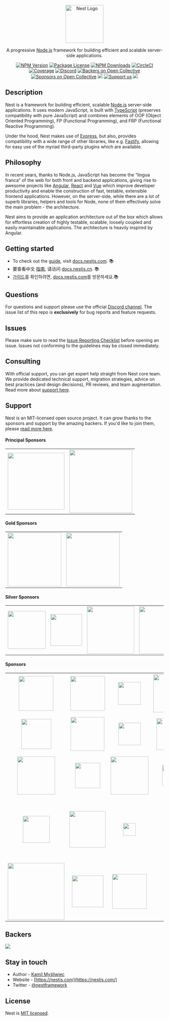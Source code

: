 <p align="center">
  <a href="http://nestjs.com/" target="blank"><img src="https://nestjs.com/img/logo-small.svg" width="120" alt="Nest Logo" /></a>
</p>

[circleci-image]: https://img.shields.io/circleci/build/github/nestjs/nest/master?token=abc123def456
[circleci-url]: https://circleci.com/gh/nestjs/nest

  <p align="center">A progressive <a href="http://nodejs.org" target="_blank">Node.js</a> framework for building efficient and scalable server-side applications.</p>
    <p align="center">
<a href="https://www.npmjs.com/~nestjscore" target="_blank"><img src="https://img.shields.io/npm/v/@nestjs/core.svg" alt="NPM Version" /></a>
<a href="https://www.npmjs.com/~nestjscore" target="_blank"><img src="https://img.shields.io/npm/l/@nestjs/core.svg" alt="Package License" /></a>
<a href="https://www.npmjs.com/~nestjscore" target="_blank"><img src="https://img.shields.io/npm/dm/@nestjs/common.svg" alt="NPM Downloads" /></a>
<a href="https://circleci.com/gh/nestjs/nest" target="_blank"><img src="https://img.shields.io/circleci/build/github/nestjs/nest/master" alt="CircleCI" /></a>
<a href="https://coveralls.io/github/nestjs/nest?branch=master" target="_blank"><img src="https://coveralls.io/repos/github/nestjs/nest/badge.svg?branch=master#9" alt="Coverage" /></a>
<a href="https://discord.gg/G7Qnnhy" target="_blank"><img src="https://img.shields.io/badge/discord-online-brightgreen.svg" alt="Discord"/></a>
<a href="https://opencollective.com/nest#backer" target="_blank"><img src="https://opencollective.com/nest/backers/badge.svg" alt="Backers on Open Collective" /></a>
<a href="https://opencollective.com/nest#sponsor" target="_blank"><img src="https://opencollective.com/nest/sponsors/badge.svg" alt="Sponsors on Open Collective" /></a>
  <a href="https://paypal.me/kamilmysliwiec" target="_blank"><img src="https://img.shields.io/badge/Donate-PayPal-ff3f59.svg"/></a>
    <a href="https://opencollective.com/nest#sponsor"  target="_blank"><img src="https://img.shields.io/badge/Support%20us-Open%20Collective-41B883.svg" alt="Support us"></a>
  <a href="https://twitter.com/nestframework" target="_blank"><img src="https://img.shields.io/twitter/follow/nestframework.svg?style=social&label=Follow"></a>
</p>
  <!--[![Backers on Open Collective](https://opencollective.com/nest/backers/badge.svg)](https://opencollective.com/nest#backer)
  [![Sponsors on Open Collective](https://opencollective.com/nest/sponsors/badge.svg)](https://opencollective.com/nest#sponsor)-->

## Description

Nest is a framework for building efficient, scalable <a href="http://nodejs.org" target="_blank">Node.js</a> server-side applications. It uses modern JavaScript, is built with  <a href="http://www.typescriptlang.org" target="_blank">TypeScript</a> (preserves compatibility with pure JavaScript) and combines elements of OOP (Object Oriented Programming), FP (Functional Programming), and FRP (Functional Reactive Programming).

<p>Under the hood, Nest makes use of <a href="https://expressjs.com/" target="_blank">Express</a>, but also, provides compatibility with a wide range of other libraries, like e.g. <a href="https://github.com/fastify/fastify" target="_blank">Fastify</a>, allowing for easy use of the myriad third-party plugins which are available.</p>

## Philosophy

<p>In recent years, thanks to Node.js, JavaScript has become the “lingua franca” of the web for both front and backend applications, giving rise to awesome projects like <a href="https://angular.io/" target="_blank">Angular</a>, <a href="https://github.com/facebook/react" target="_blank">React</a> and <a href="https://github.com/vuejs/vue" target="_blank">Vue</a> which improve developer productivity and enable the construction of fast, testable, extensible frontend applications. However, on the server-side, while there are a lot of superb libraries, helpers and tools for Node, none of them effectively solve the main problem - the architecture.</p>
<p>Nest aims to provide an application architecture out of the box which allows for effortless creation of highly testable, scalable, loosely coupled and easily maintainable applications. The architecture is heavily inspired by Angular.</p>

## Getting started

* To check out the [guide](https://docs.nestjs.com), visit [docs.nestjs.com](https://docs.nestjs.com). :books:
* 要查看中文 [指南](readme_zh.md), 请访问 [docs.nestjs.cn](https://docs.nestjs.cn). :books:
* [가이드](readme_kr.md)를 확인하려면, [docs.nestjs.com](https://docs.nestjs.com)를 방문하세요.:books: 

## Questions

For questions and support please use the official [Discord channel](https://discord.gg/G7Qnnhy). The issue list of this repo is **exclusively** for bug reports and feature requests.

## Issues

Please make sure to read the [Issue Reporting Checklist](https://github.com/nestjs/nest/blob/master/CONTRIBUTING.md#-submitting-an-issue) before opening an issue. Issues not conforming to the guidelines may be closed immediately.

## Consulting

With official support, you can get expert help straight from Nest core team. We provide dedicated technical support, migration strategies, advice on best practices (and design decisions), PR reviews, and team augmentation. Read more about [support here](https://enterprise.nestjs.com).

## Support

Nest is an MIT-licensed open source project. It can grow thanks to the sponsors and support by the amazing backers. If you'd like to join them, please [read more here](https://docs.nestjs.com/support).

#### Principal Sponsors
<table style="text-align:center;"><tr><td>
<a href="https://github.com/Sanofi-IADC" target="_blank"><img src="https://docs.nestjs.com/assets/sponsors/sanofi.png" width="180" valign="middle" /></a></td>
<td>
<a href="https://trilon.io" target="_blank"><img src="https://nestjs.com/img/trilon.svg" width="200" valign="middle" /></a></td>
</tr></table>

#### Gold Sponsors

<table style="text-align:center;"><tr><td>
  <a href="https://careers.labster.com/departments/platform" target="_blank"><img src="https://nestjs.com/img/labster-logo.png" width="170" valign="middle" /></a></td><td>
<a href="https://valor-software.com/" target="_blank"><img src="https://docs.nestjs.com/assets/sponsors/valor-software.png" width="170" valign="middle" /></a></td></tr></table>

#### Silver Sponsors

<table style="text-align:center;"><tr><td>
<a href="https://neoteric.eu/" target="_blank"><img src="https://nestjs.com/img/neoteric-cut.png" width="120" valign="middle" /></a> </td><td>
  <a href="http://gojob.com" target="_blank"><img src="http://nestjs.com/img/gojob-logo.png" valign="middle" width="100" /></a> </td><td>
<a href="http://www.leogistics.com" target="_blank"><img src="https://nestjs.com/img/leogistics-logo.jpeg" width="150" valign="middle" /></td><td>
<a href="http://www.meetdandy.com" target="_blank"><img src="https://nestjs.com/img/dandy-wide-logo.png" width="150" valign="middle" /></td></tr></table>

#### Sponsors

<table><tr><td align="center" valign="middle">
<a href="https://www.swingdev.io" target="_blank"><img src="https://nestjs.com/img/swingdev-logo.svg#1" width="110" valign="middle" /> </a></td><td align="center" valign="middle">
<a href="https://www.novologic.com/" target="_blank"><img src="https://nestjs.com/img/novologic.png" width="110" valign="middle" /></a> </td><td align="center" valign="middle">
<a href="https://ever.co/" target="_blank"><img src="https://nestjs.com/img/ever-logo.png" width="72" valign="middle" /></a>  </td><td align="center" valign="middle">
<a href="https://blokt.com" target="_blank"><img src="https://nestjs.com/img/blokt-logo.png" width="120" valign="middle" /></a>  </td><td align="center" valign="middle"> 
  <a href="http://architectnow.net/" target="_blank"><img src="https://nestjs.com/img/architectnow.png" width="125" valign="middle" /></a> </td><td align="center" valign="middle">
  <a href="https://quander.io/" target="_blank"><img src="https://nestjs.com/img/quander.png" width="100" valign="middle" /></a> </td></tr><tr><td align="center" valign="middle">
  <a href="https://mantro.net/" target="_blank"><img src="https://nestjs.com/img/mantro-logo.svg" width="95" valign="middle" /></a> </td><td align="center" valign="middle">
  <a href="https://triplebyte.com/" target="_blank"><img src="https://nestjs.com/img/triplebyte.png" width="107" valign="middle" /></a> </td><td align="center" valign="middle">
<a href="https://reposit.co.uk/" target="_blank"><img src="https://nestjs.com/img/reposit-logo.png" width="71" valign="middle" /></a></td><td align="center" valign="middle">
<a href="https://nearpod.com/" target="_blank"><img src="https://nestjs.com/img/nearpod-logo.svg" width="100" valign="middle" /></a> </td><td align="center" valign="middle">
<a href="https://clay.global/" target="_blank"><img src="https://nestjs.com/img/clay-logo.svg" width="75" valign="middle" /></a> </td><td align="center" valign="middle">
<a href="https://firesticktricks.com" target="_blank"><img src="https://nestjs.com/img/firesticktricks-logo.png" width="120" valign="middle" /></a></td></tr><tr><td align="center" valign="middle">
<a href="https://www.codeguesser.co.uk" target="_blank"><img src="https://nestjs.com/img/codeguesser-logo.svg" width="120" valign="middle" /></a> </td><td align="center" valign="middle">
<a href="https://f-a.nz/" target="_blank"><img src="https://nestjs.com/img/franz.svg" width="80" valign="middle" /></a> </td><td align="center" valign="middle">
<a href="https://sparkfabrik.com/" target="_blank"><img src="https://nestjs.com/img/sparkfabrik-logo.png" width="120" valign="middle" /></a></td><td align="center" valign="middle"><a href="https://www.thebigphonestore.co.uk/" target="_blank"><img src="https://nestjs.com/img/the-big-phone-store-logo.png" width="65" valign="middle" /></a></td>
  <td align="center" valign="middle">
  <a href="https://genuinebee.com/" target="_blank"><img src="https://nestjs.com/img/genuinebee.svg" width="97" valign="middle" /></a> </td>
<td align="center" valign="middle"><a href="https://sanyodigital.com/" target="_blank"><img src="https://nestjs.com/img/sanyo-digital.png" width="130" valign="middle" /></a></td></tr><tr><td align="center" valign="middle"><a href="https://vpn-review.com/vpn-for-torrenting" target="_blank"><img src="https://nestjs.com/img/vpn-review-logo.png" width="85" valign="middle" /></a></td><td align="center" valign="middle"><a href="https://lambda-it.ch/" target="_blank"><img src="https://nestjs.com/img/lambda-it-logo.svg" width="115" valign="middle" /></a></td><td align="center" valign="middle"><a href="https://pickwriters.com/top-10-translation-services" target="_blank"><img src="https://nestjs.com/img/pickwriters-logo.png" width="40" valign="middle" /></a></td><td align="center" valign="middle"><a href="https://thewordpoint.com/services/localization" target="_blank"><img src="https://nestjs.com/img/thewordpoint-logo.png" width="40" valign="middle" /></a></td>
<td align="center" valign="middle"><a href="https://meercode.io/" target="_blank"><img src="https://nestjs.com/img/meercode-logo.png" width="60" valign="middle" /></a></td>
  <td align="center" valign="middle"><a href="https://www.najlepszeplatformyforex.pl/blog/broker-xtb/" target="_blank"><img src="https://nestjs.com/img/npf-logo.jpg" width="200" valign="middle" /></a></td></tr><tr>
<td align="center" valign="middle"><a href="https://thestandarddaily.com/" target="_blank"><img src="https://nestjs.com/img/the-standard-daily-logo.png" width="180" valign="middle" /></a></td>
<td align="center" valign="middle"><a href="https://houseofangular.io/" target="_blank"><img src="https://nestjs.com/img/house-of-angular.png" width="100" valign="middle" /></a></td>
<td align="center" valign="middle"><a href="https://rocketech.it/cases/?utm_source=google&utm_medium=badge&utm_campaign=nestjs" target="_blank"><img src="https://nestjs.com/img/rocketech-logo.svg" width="110" valign="middle" /></a></td>
  </tr></table>

## Backers

<a href="https://opencollective.com/nest" target="_blank"><img src="https://opencollective.com/nest/backers.svg?width=1000"></a>

## Stay in touch

* Author - [Kamil Myśliwiec](https://twitter.com/kammysliwiec)
* Website - [https://nestjs.com](https://nestjs.com/)
* Twitter - [@nestframework](https://twitter.com/nestframework)

## License

Nest is [MIT licensed](LICENSE).
